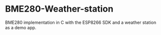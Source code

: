 # BME280-Weather-station
BME280 implementation in C with the ESP8266 SDK and a weather station as a demo app.
